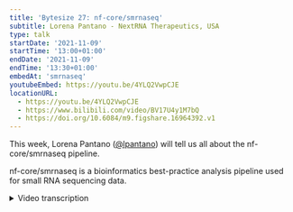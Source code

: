 ```yaml
---
title: 'Bytesize 27: nf-core/smrnaseq'
subtitle: Lorena Pantano - NextRNA Therapeutics, USA
type: talk
startDate: '2021-11-09'
startTime: '13:00+01:00'
endDate: '2021-11-09'
endTime: '13:30+01:00'
embedAt: 'smrnaseq'
youtubeEmbed: https://youtu.be/4YLQ2VwpCJE
locationURL:
  - https://youtu.be/4YLQ2VwpCJE
  - https://www.bilibili.com/video/BV17U4y1M7bQ
  - https://doi.org/10.6084/m9.figshare.16964392.v1
---
```


This week, Lorena Pantano ([@lpantano](https://github.com/lpantano/)) will tell us all about the nf-core/smrnaseq pipeline.

nf-core/smrnaseq is a bioinformatics best-practice analysis pipeline used for small RNA sequencing data.

<details markdown="1"><summary>Video transcription</summary>
:::note
The content has been edited to make it reader-friendly
:::

[0:01](https://youtu.be/4YLQ2VwpCJE&t=1)
(host) Hi, thanks for joining us for another bytesize talk that's focused on pipelines. I'd like to begin by thanking the Chan Zuckerberg initiative for funding nf-core events and our outreach initiatives. I'd also like to extend a special thanks to the volunteers that helped us organize the recent hackathon two weeks ago. Now, we've recently received funding from the Chan Zuckerberg Initiative that is focused on boosting diversity and inclusion. Evan mentioned a few full-time paid positions for developer advocates for this purpose in the announcements channel on Slack. Please reach out to us for more information and keep an eye out for the official advertisement of the positions and spread the word when they're out. Now, without further ado, I'd like to introduce you to our speaker today. We're joined by Lorena Pantano from NextRNA Therapeutics in the US, who will be presenting the nf-core smRNA-Seq, so small RNA-Seq pipeline. If you have any questions for our speaker today, please unmute yourself at the end of the talk or use the chat function and I will read out your questions. Lorena, we appreciate how early in the morning it is for you. Thank you very, very much for making the time to present for us at bytesize. Over to you.

[1:14](https://youtu.be/4YLQ2VwpCJE&t=74)
Thank you. Thank you for having me in mind to share my contribution to the community. I'm very happy to be here and it's a sunny day. It's pretty awesome, the view. I'm going to talk about this pipeline, the small RNA-Seq pipeline. What I'm going to do is to give a scientific background, before starting to talk more about the analysis. I always think about the small RNA as small non-coding RNA. There are different kinds of small non-coding RNA that some of them are handled by the pipeline, others currently not, or maybe there are better pipelines for that.

[2:00](https://youtu.be/4YLQ2VwpCJE&t=120)
When we talk about small, it's good to give a size range. It could go even to a little bit shorter than 20, maybe 18 to 400. They are involved in different biological functions. We have gene regulation where we have microRNAs that are very well known. Together with microRNAs, we have endogenous siRNA and piRNAs, that are a little bit longer. We have others that are more in the range of 100, 200 that are involved in post-transcriptional modification like polyA or RNA nucleotide modification and others with similar size in the translational machinery like transfer RNA, or ribosomic RNA. Then there are others that we aren't clear of the function but as well are notated and are part of this group of small molecules. I'm going to go a little bit over the ones that the pipeline can handle, although not all of them right now have tools that will quantify them properly, but it's something that we want to work towards.

[3:18](https://youtu.be/4YLQ2VwpCJE&t=198)
In general when we talk about these very small RNA molecules we are talking about sizes between 18 to 33. Normally the biogenesis can come from double strand RNA or hairpin structures and it will be processed probably by Dicer, but not always, an Ago machinery, to perform some gene silencing. But it's not always like that but it's a good summary of what it could be. The microRNAs, these are the most well studied small RNA, the precursor normally is a big primary precursor that contains several hairpin structures and this long precursor is cleaved just around this hairpin structure to form the pre-microRNA. This still is in the nucleus and then it will go to the cytoplasm to get the final mature microRNA thanks to Dicer. At the same time of this process it will find what RNA it will target by nucleotide complementarity. There is a lot of research done in that this silencing can go through can go to mRNA degradation or translational repression.

[4:50](https://youtu.be/4YLQ2VwpCJE&t=290)
The one thing that maybe not a lot of people know is about the variability or variations that you find in microRNAs. It's very well known that microRNAs are not just one single RNA molecule, for everything we know there are variations, and it's not only single nucleotide variations. There are as well variation at the beginning and at the end of the sequence. These are called isomiRs and they were first described, I think, in 2008 and there is a lot of research on that. This modification is important, it will change the function. They will correlate to different stages in the cells, to diseases, so it's important to understand that when you want to analyze this you want to differentiate at least the type of variations that you have.

[5:50](https://youtu.be/4YLQ2VwpCJE&t=350)
Endogenous siRNAs have been described a lot in C. elegans and Drosophila. They are involved in regulation and they have a similar biogenesis than microRNAs. They can come from hairpin or double-strand RNA even in cis or trans, but at the end they will go to the cytoplasm and will perform a similar regulation. From here is where the field of using siRNA exogenous sRNA to knock down genes comes.

[6:26](https://youtu.be/4YLQ2VwpCJE&t=386)
Finally but not least, although there are a few other categories, piRNAs. They appear later and are a little bit longer from 26 to 30 nucleotide long. They have some modifications at the end of the sequence and were discovered the first time by regulating the transposons in the genome. When everything gets de-methylated, many of the transposons are active and this is a way to regulate that. They are created in this feedback loop. A small RNA that will have this size and it will amplify, it will then bind to the DNA to induce methylation or direct the degradation of the RNA from the transposons. It got a lot of interest in the past years.

[7:28](https://youtu.be/4YLQ2VwpCJE&t=448)
Other types of small RNA are coming from tRNAs, actually. There is a lot of investigation in here. They have been used a lot as biomarkers in cancer or different diseases. The function is still unclear, although there is a lot more information. But the idea of the biogenesis, when you do small RNA-seq and analyze the data, if you quantify these RNAs, you will find that there are fragments, small RNAs that are belonging to one side or another, or the top or the bottom. There is high abundancy, so there is no way that this is degradation because it's a conserved part of the whole molecule and they have been correlated to many diseases already.

[8:28](https://youtu.be/4YLQ2VwpCJE&t=508)
Then in the same way that there are fragments coming from tRNA there are fragments coming from other nuclear RNAs. In the same way this is still less clear. There is some conservation of the processing of these RNAs so this is where people keep quantifying and see what could be the function. As you see, many of them you already know, but this is not only about microRNAs, there is a lot of types of RNA and ideally, in a comprehensive pipeline you want to try to quantify and to characterize all of them. It's very hard to put all that together so I will go through the analysis, how it will look like and what is integrated in the nf-core pipeline and what is more to come.

[9:24](https://youtu.be/4YLQ2VwpCJE&t=564)
There is a lot of people working on that at different times and I hope that more people will come, because as you see it's not that simple a case to analyze this data. One thing that is recurrent is, because small is not a super quantitative word, that you will think that, oh, you have 200 nucleotides sequencing data and you think it's small and you will try to use this pipeline. I wouldn't recommend that. I think that if your library is enriched in reads for mainly more than 50, the best pipeline to use is RNA-Seq. Maybe there should be another pipeline for this, but all the tools that this small RNA-Seq pipeline has integrated is based on that you are going to find a lot of duplication of the reads, because your molecules are shorter than the read length you normally have.

[10:30](https://youtu.be/4YLQ2VwpCJE&t=630)
I will say that this is a good yes-or-no decision you're making. If you have a mixed one. I have done a lot that I have analyzed the data with this pipeline and then the untrimmed reads I will put in the RNA-Seq because sometimes you have a very heterogeneous library. You can do that, it's fine.

[10:54](https://youtu.be/4YLQ2VwpCJE&t=654)
The main challenges of the pipeline is isomiR detection because there are a lot of changes in a very small region. Right now we have some strategy, but ideally we will integrate more. There are smaller RNAs that come from places that are in multiple parts of the genome, so it's difficult to handle that and depending on the library you may have difficulties to differentiate what is degradation or functional molecules. Also, when you go to non-model organisms things get a little bit difficult. Ideally a perfect pipeline should try to address all this.

[11:35](https://youtu.be/4YLQ2VwpCJE&t=695)
The first step will be trimming, which is related to the library prep. There are different library preps. Normally there is variation of the two main ones, which are TruSeq, where you attach adapters to your RNA or cDNA molecule in this case, or you have a NextFlex library, where you have some degenerated bases at the end and at the beginning of the cDNA so you need to take that in account. The pipeline is compatible with a few protocols but probably not all the combinations. That is another issue we keep having all the time. We try to adapt to to all the possible combinations.

[12:23](https://youtu.be/4YLQ2VwpCJE&t=743)
The pipeline is divided in processing and QC, detection, annotation of non-microRNAs and trying to discover the novel ones. In processing and QC we use TrimGalore. We have FastQC integrated in there. MirTrace is a... I will give an example of this, but this is a good QC tool and of course MultiQC to put everything together. I would like to integrate qualimap to give you an idea of any other small RNA that you have, although MirTrace helped with that already. For detection and annotation we have bowtie and samtools as an easy way to know how much is mapping to mature, precursor or genome. Mirdeep2 will give you a quantification of microRNAs and mirtop will focus on isomiRs. I really want to integrate MINTmapper or any other tool that handles tRNA, there are some options. Because as I say, they have become very important. For the novel detection we have mirdeep2. It will do the job , but there are other tools like seqcluster or protac for piRNAs that will try to handle other kinds of RNAs.

[13:38](https://youtu.be/4YLQ2VwpCJE&t=818)
An example of MirTrace. It has a lot of different QC metrics but this one I like because it gives you an idea of the diversity of your sample and it will quantify what belongs to microRNA, to ribosomal RNA, to tRNA, to PCR artifacts or primer dimers. It gives you quickly an idea of what samples are better or if you have anything that you need to remove. For the quantification, as I say, after trimming and MirTrace you will go to mirdeep2 and bowtie and samtools and what you are going to have is a matrix of microRNA and isomiRs from these tools. This is what you will use for differential expression. Mirtop is compatible with the isomiR R package in bioconductor and it gives you a lot of tools to understand isomiRs, like a map of the different isomiR abundances in different samples and sometimes you see differences. It is helping you to decide where to focus.

[14:55](https://youtu.be/4YLQ2VwpCJE&t=895)
Finally this is the part that needs more work right now. Mirdeep2 is running different samples. A better study will be to collapse all the samples into one, to run mirdeep2, so you can really detect everything at once and then separate the quantification. Right now it is running on the different samples. Here is where seqcluster and other tools, that are focused on characterizing other non-coding RNAs, will be good to be added at some point. From this you will get the matrix and you can work with visualization and differential expression as you wish. An example of mirdeep2. It will give you the secondary structure of the RNA where the mature is. This visualization is pretty cool and it is good to go over that to see if you have any new microRNA in your samples.

[16:02](https://youtu.be/4YLQ2VwpCJE&t=962)
Just as a summary, the current pipeline has a very comprehensive QC with MirTrace. The microRNA isomiRs are very well quantified. But it needs a couple of more tools to be a better pipeline. The novel microRNA detection and quantification with mirdeep2 is there, so that is good. We are migrating to the second version of Nextflow. It has been massive work for many people and we are almost there. We are working with some final details, so hopefully we can get it done in a few weeks. Mainly it is the versioning and adding some more QC metrics. My idea is, because I have this data in my current job, that it gives me an excuse to work on this. I would really like to add other tools to make it a better pipeline and if anybody wants to help they are very welcome. For this or any other pipeline I am happy to help in any way as well.

[17:23](https://youtu.be/4YLQ2VwpCJE&t=1043)
As I say this is a work of many. I couldn't put everyone here but I really appreciate everybody. I really appreciate the Nextflow and nf-core community and I think that is helping a lot of people: beginners, experts, everybody. So I really like the vision and the core values. I want to thank contributors as well, people enabled in this.

</details>
